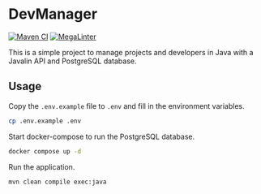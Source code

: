 # DevManager

[![Maven CI](https://github.com/Jayllyz/DevManager/actions/workflows/maven.yml/badge.svg)](https://github.com/Jayllyz/DevManager/actions/workflows/maven.yml)
[![MegaLinter](https://github.com/Jayllyz/DevManager/actions/workflows/mega-linter.yml/badge.svg)](https://github.com/Jayllyz/DevManager/actions/workflows/mega-linter.yml)

This is a simple project to manage projects and developers in Java with a Javalin API and PostgreSQL database.

## Usage

Copy the `.env.example` file to `.env` and fill in the environment variables.

```sh
cp .env.example .env
```

Start docker-compose to run the PostgreSQL database.

```sh
docker compose up -d
```

Run the application.

```sh
mvn clean compile exec:java
```
